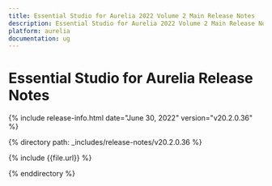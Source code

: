 ```yaml
---
title: Essential Studio for Aurelia 2022 Volume 2 Main Release Notes  
description: Essential Studio for Aurelia 2022 Volume 2 Main Release Notes  
platform: aurelia
documentation: ug
---
```


# Essential Studio for Aurelia  Release Notes  

{% include release-info.html date="June 30, 2022"  version="v20.2.0.36" %} 

{% directory path: _includes/release-notes/v20.2.0.36 %}

{% include {{file.url}} %}

{% enddirectory %}